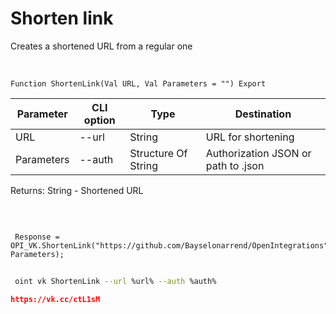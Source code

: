 ﻿---
sidebar_position: 5
---

# Shorten link
 Creates a shortened URL from a regular one


<br/>


`Function ShortenLink(Val URL, Val Parameters = "") Export`

 | Parameter | CLI option | Type | Destination |
 |-|-|-|-|
 | URL | --url | String | URL for shortening |
 | Parameters | --auth | Structure Of String | Authorization JSON or path to .json |

 
 Returns: String - Shortened URL 

<br/>




```bsl title="Code example"
 
 Response = OPI_VK.ShortenLink("https://github.com/Bayselonarrend/OpenIntegrations", Parameters);
```
	


```sh title="CLI command example"
 
 oint vk ShortenLink --url %url% --auth %auth%

```

```json title="Result"
https://vk.cc/ctL1sM
```

